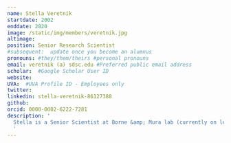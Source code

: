 ```yaml
---
name: Stella Veretnik
startdate: 2002
enddate: 2020
image: /static/img/members/veretnik.jpg
altimage:
position: Senior Research Scientist
#subsequent:  update once you become an alumnus
pronouns: #they/them/theirs #personal pronouns
email: veretnik (a) sdsc.edu #Preferred public email address
scholar:  #Google Scholar User ID
website:
UVA:  #UVA Profile ID - Employees only
twitter:
linkedin: stella-veretnik-86127388
github:
orcid: 0000-0002-6222-7281
description: '
  Stella is a Senior Scientist at Borne &amp; Mura lab (currently on leave of absence). Trained in Genetics and Molecular Biology with a tinge of Computer Sciences, she is interested in computational approaches to molecular and structural evolution. Her former work includes development of evolutionary profiles of protein sequences, understanding the constrains underlying partitioning protein structures into domains, structural/functional evolution of Sm/lsm gene family and in-depth analysis of Small Beta Barrel fold. She is currently involved in conceptualization, definition and quantification of Urfold – which groups protein (sub)structures with similar Architectures but different Topologies.
  '
---
```

